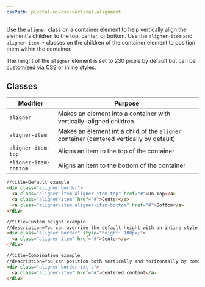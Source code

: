 ```yaml
---
cssPath: pivotal-ui/css/vertical-alignment
---
```


Use the `aligner` class on a container element to help vertically align the element's children to the top, center, or bottom. Use the `aligner-item` and `aligner-item-*` classes on the children of the container element to position them within the container.

The height of the `aligner` element is set to 230 pixels by default but can be customized via CSS or inline styles.

## Classes

Modifier | Purpose
---------|--------
`aligner` | Makes an element into a container with vertically-aligned children
`aligner-item` | Makes an element int a child of the `aligner` container (centered vertically by default)
`aligner-item-top` | Aligns an item to the top of the container
`aligner-item-bottom` | Aligns an item to the bottom of the container

```html
//title=Default example
<div class="aligner border">
  <a class="aligner-item aligner-item-top" href="#">On Top</a>
  <a class="aligner-item" href="#">Center</a>
  <a class="aligner-item aligner-item-bottom" href="#">Bottom</a>
</div>
```

```html
//title=Custom height example
//description=You can override the default height with an inline style (or with CSS).
<div class="aligner border" style="height: 100px;">
  <a class="aligner-item" href="#">Center</a>
</div>
```

```html
//title=Combination example
//description=You can position both vertically and horizontally by combining the `aligner` with grids, or the text-alignment classes (`txt-l`, `txt-r`, and `txt-c`).
<div class="aligner border txt-c">
  <a class="aligner-item" href="#">Centered content</a>
</div>
```
